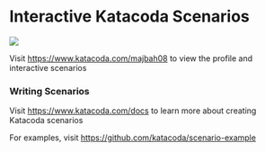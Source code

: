# Interactive Katacoda Scenarios

[![](http://shields.katacoda.com/katacoda/majbah08/count.svg)](https://www.katacoda.com/majbah08 "Get your profile on Katacoda.com")

Visit https://www.katacoda.com/majbah08 to view the profile and interactive scenarios

### Writing Scenarios
Visit https://www.katacoda.com/docs to learn more about creating Katacoda scenarios

For examples, visit https://github.com/katacoda/scenario-example
